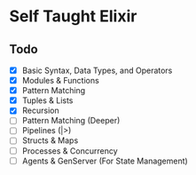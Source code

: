 # Self Taught Elixir

## Todo

- [x] Basic Syntax, Data Types, and Operators  
- [x] Modules & Functions  
- [x] Pattern Matching  
- [x] Tuples & Lists  
- [x] Recursion  
- [ ] Pattern Matching (Deeper)  
- [ ] Pipelines (|>)  
- [ ] Structs & Maps  
- [ ] Processes & Concurrency  
- [ ] Agents & GenServer (For State Management)  

